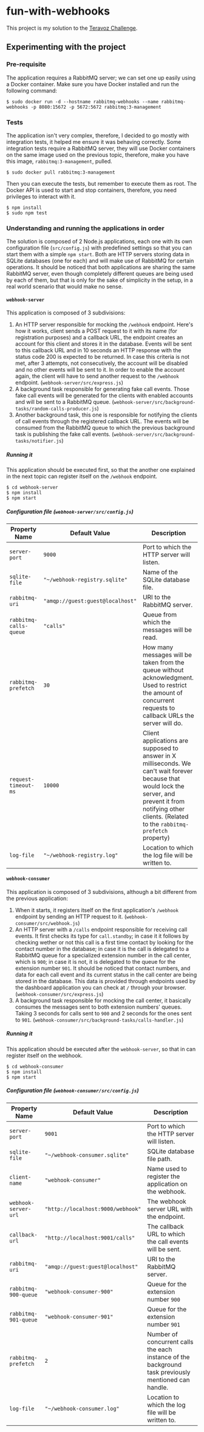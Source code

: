 # fun-with-webhooks

This project is my solution to the [Teravoz Challenge](https://github.com/teravoz/challenge).

## Experimenting with the project

### Pre-requisite

The application requires a RabbitMQ server; we can set one up easily using a Docker container. Make sure you have Docker installed and run the following command:

    $ sudo docker run -d --hostname rabbitmq-webhooks --name rabbitmq-webhooks -p 8080:15672 -p 5672:5672 rabbitmq:3-management

### Tests

The application isn't very complex, therefore, I decided to go mostly with integration tests, it helped me ensure it was behaving correctly. Some integration tests require a RabbitMQ server, they will use Docker containers on the same image used on the previous topic, therefore, make you have this image, `rabbitmq:3-management`, pulled.

    $ sudo docker pull rabbitmq:3-management

Then you can execute the tests, but remember to execute them as root. The Docker API is used to start and stop containers, therefore, you need privileges to interact with it.

    $ npm install
    $ sudo npm test

### Understanding and running the applications in order

The solution is composed of 2 Node.js applications, each one with its own configuration file (`src/config.js`) with predefined settings so that you can start them with a simple `npm start`. Both are HTTP servers storing data in SQLite databases (one for each) and will make use of RabbitMQ for certain operations. It should be noticed that both applications are sharing the same RabbitMQ server, even though completely different queues are being used by each of them, but that is only for the sake of simplicity in the setup, in a real world scenario that would make no sense.

#### `webhook-server`

This application is composed of 3 subdivisions:
1. An HTTP server responsible for mocking the `/webhook` endpoint. Here's how it works, client sends a POST request to it with its name (for registration purposes) and a callback URL, the endpoint creates an account for this client and stores it in the database. Events will be sent to this callback URL and in 10 seconds an HTTP response with the status code 200 is expected to be returned. In case this criteria is not met, after 3 attempts, not consecutively, the account will be disabled and no other events will be sent to it. In order to enable the account again, the client will have to send another request to the `/webhook` endpoint. (`webhook-server/src/express.js`)
2. A background task responsible for generating fake call events. Those fake call events will be generated for the clients with enabled accounts and will be sent to a RabbitMQ queue. (`webhook-server/src/background-tasks/random-calls-producer.js`)
3. Another background task, this one is responsible for notifying the clients of call events through the registered callback URL. The events will be consumed from the RabbitMQ queue to which the previous background task is publishing the fake call events. (`webhook-server/src/background-tasks/notifier.js`)

##### Running it

This application should be executed first, so that the another one explained in the next topic can register itself on the `/webhook` endpoint.

    $ cd webhook-server
    $ npm install
    $ npm start

##### Configuration file (`webhook-server/src/config.js`)

Property Name          | Default Value                    | Description
-----------------------|----------------------------------|-------------
`server-port`          | `9000`                           | Port to which the HTTP server will listen.
`sqlite-file`          | `"~/webhook-registry.sqlite"`    | Name of the SQLite database file.
`rabbitmq-uri`         | `"amqp://guest:guest@localhost"` | URI to the RabbitMQ server.
`rabbitmq-calls-queue` | `"calls"`                        | Queue from which the messages will be read.
`rabbitmq-prefetch`    | `30`                             | How many messages will be taken from the queue without acknowledgment. Used to restrict the amount of concurrent requests to callback URLs the server will do.
`request-timeout-ms`   | `10000`                          | Client applications are supposed to answer in X milliseconds. We can't wait forever because that would lock the server, and prevent it from notifying other clients. (Related to the `rabbitmq-prefetch` property)
`log-file`             | `"~/webhook-registry.log"`       | Location to which the log file will be written to.

#### `webhook-consumer`

This application is composed of 3 subdivisions, although a bit different from the previous application:
1. When it starts, it registers itself on the first application's `/webhook` endpoint by sending an HTTP request to it. (`webhook-consumer/src/webhook.js`)
2. An HTTP server with a `/calls` endpoint responsible for receiving call events. It first checks its type for `call.standby`; in case it it follows by checking wether or not this call is a first time contact by looking for the contact number in the database; in case it is the call is delegated to a RabbitMQ queue for a specialized extension number in the call center, which is `900`; in case it is not, it is delegated to the queue for the extension number `901`. It should be noticed that contact numbers, and data for each call event and its current status in the call center are being stored in the database. This data is provided through endpoints used by the dashboard application you can check at `/` through your browser. (`webhook-consumer/src/express.js`)
3. A background task responsible for mocking the call center, it basically consumes the messages sent to both extension numbers' queues. Taking 3 seconds for calls sent to `900` and 2 seconds for the ones sent to `901`. (`webhook-consumer/src/background-tasks/calls-handler.js`)

##### Running it

This application should be executed after the `webhook-server`, so that in can register itself on the webhook.

    $ cd webhook-consumer
    $ npm install
    $ npm start

##### Configuration file (`webhook-consumer/src/config.js`)

Property Name          | Default Value                     | Description
-----------------------|-----------------------------------|-------------
`server-port`          | `9001`                            | Port to which the HTTP server will listen.
`sqlite-file`          | `"~/webhook-consumer.sqlite"`       | SQLite database file path.
`client-name`          | `"webhook-consumer"`                | Name used to register the application on the webhook.
`webhook-server-url`   | `"http://localhost:9000/webhook"` | The webhook server URL with the endpoint.
`callback-url`         | `"http://localhost:9001/calls"`   | The callback URL to which the call events will be sent.
`rabbitmq-uri`         | `"amqp://guest:guest@localhost"`  | URI to the RabbitMQ server.
`rabbitmq-900-queue`   | `"webhook-consumer-900"`            | Queue for the extension number `900`
`rabbitmq-901-queue`   | `"webhook-consumer-901"`            | Queue for the extension number `901`
`rabbitmq-prefetch`    | `2`                               | Number of concurrent calls the each instance of the background task previously mentioned can handle.
`log-file`             | `"~/webhook-consumer.log"`          | Location to which the log file will be written to.
